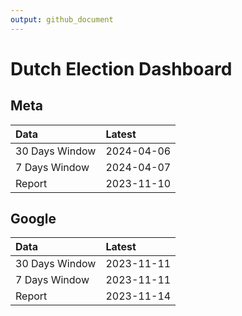 ```yaml
---
output: github_document
---
```


# Dutch Election Dashboard



## Meta


|Data           |Latest     |
|:--------------|:----------|
|30 Days Window |2024-04-06 |
|7 Days Window  |2024-04-07 |
|Report         |2023-11-10 |

## Google


|Data           |Latest     |
|:--------------|:----------|
|30 Days Window |2023-11-11 |
|7 Days Window  |2023-11-11 |
|Report         |2023-11-14 |
